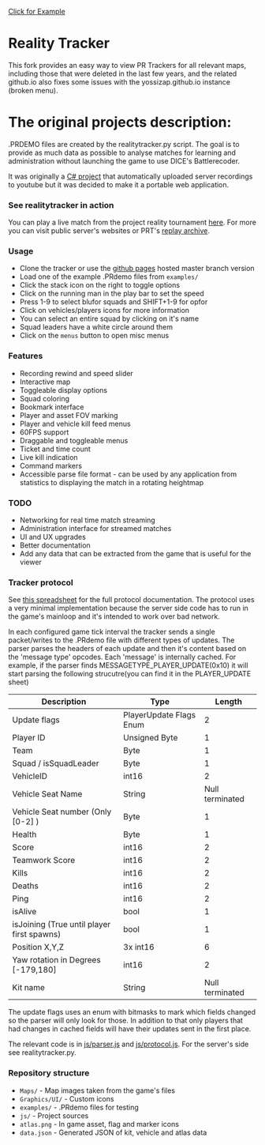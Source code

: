 [Click for Example](https://yossizap.github.io/realitytracker/?demo=examples/tracker_2018_04_05_20_49_09_black_gold_gpm_cq_64.PRdemo)


# Reality Tracker
This fork  provides an easy way to view PR Trackers for all relevant maps, including those that were deleted in the last few years,
and the related github.io also fixes some issues with the yossizap.github.io instance (broken menu).

# The original projects description:
.PRDEMO files are created by the realitytracker.py script. The goal is to provide as much data as possible to analyse matches for learning and administration without launching the game to use DICE's Battlerecoder.

It was originally a [C# project](https://www.youtube.com/watch?v=IqPZUMPv2ss&feature=youtu.be&t=447) that automatically uploaded server recordings to youtube but it was decided to make it a portable web application.

### See realitytracker in action
You can play a live match from the project reality tournament [here](https://tournament.realitymod.com/prt_mods/tracker/?demo=files/c13_b9.PRdemo#185). For more you can visit public server's websites or PRT's [replay archive](https://tournament.realitymod.com/showthread.php?p=375923).

### Usage
- Clone the tracker or use the [github pages](https://yossizap.github.io/realitytracker/) hosted master branch version
- Load one of the example .PRdemo files from `examples/`
- Click the stack icon on the right to toggle options
- Click on the running man in the play bar to set the speed
- Press 1-9 to select blufor squads and SHIFT+1-9 for opfor
- Click on vehicles/players icons for more information
- You can select an entire squad by clicking on it's name
- Squad leaders have a white circle around them
- Click on the `menus` button to open misc menus

### Features
- Recording rewind and speed slider
- Interactive map
- Toggleable display options
- Squad coloring
- Bookmark interface
- Player and asset FOV marking
- Player and vehicle kill feed menus
- 60FPS support
- Draggable and toggleable menus
- Ticket and time count
- Live kill indication
- Command markers
- Accessible parse file format - can be used by any application from statistics to displaying the match in a rotating heightmap

### TODO
- Networking for real time match streaming
- Administration interface for streamed matches
- UI and UX upgrades
- Better documentation
- Add any data that can be extracted from the game that is useful for the viewer

### Tracker protocol
See [this spreadsheet](https://docs.google.com/spreadsheets/d/1ArciEg1rkG_MHzSYWphje1s071a6kD2ojuD58nVmwAE/edit#gid=0) for the full protocol documentation. The protocol uses a very minimal implementation because the server side code has to run in the game's mainloop and it's intended to work over bad network.

In each configured game tick interval the tracker sends a single packet/writes to the .PRdemo file with different types of updates. The parser parses the headers of each update and then it's content based on the 'message type' opcodes. Each 'message' is internally cached. For example, if the parser finds MESSAGETYPE_PLAYER_UPDATE(0x10) it will start parsing the following strucutre(you can find it in the PLAYER_UPDATE sheet)

| Description                                | Type                    | Length          |
|--------------------------------------------|-------------------------|-----------------|
| Update flags                               | PlayerUpdate Flags Enum | 2               |
| Player ID                                  | Unsigned Byte           | 1               |
| Team                                       | Byte                    | 1               |
| Squad / isSquadLeader                      | Byte                    | 1               |
| VehicleID                                  | int16                   | 2               |
| Vehicle Seat Name                          | String                  | Null terminated |
| Vehicle Seat number (Only [0-2] )          | Byte                    | 1               |
| Health                                     | Byte                    | 1               |
| Score                                      | int16                   | 2               |
| Teamwork Score                             | int16                   | 2               |
| Kills                                      | int16                   | 2               |
| Deaths                                     | int16                   | 2               |
| Ping                                       | int16                   | 2               |
| isAlive                                    | bool                    | 1               |
| isJoining (True until player first spawns) | bool                    | 1               |
| Position X,Y,Z                             | 3x int16                | 6               |
| Yaw rotation in Degrees [-179,180]         | int16                   | 2               |
| Kit name                                   | String                  | Null terminated |

The update flags uses an enum with bitmasks to mark which fields changed so the parser will only look for those. In addition to that only players that had changes in cached fields will have their updates sent in the first place. 

The relevant code is in [js/parser.js](https://github.com/yossizap/realitytracker/blob/master/js/parser.js) and [js/protocol.js](https://github.com/yossizap/realitytracker/blob/master/js/protocol.js). For the server's side see realitytracker.py.

### Repository structure
- `Maps/` - Map images taken from the game's files
- `Graphics/UI/` - Custom icons
- `examples/` - .PRdemo files for testing
- `js/` - Project sources
- `atlas.png` - In game asset, flag and marker icons
- `data.json` - Generated JSON of kit, vehicle and atlas data
